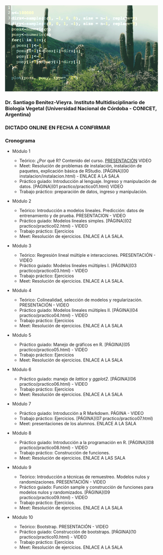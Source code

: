 ![fig1](/images/cactus.png)


### Dr. Santiago Benitez-Vieyra. Instituto Multidisciplinario de Biología Vegetal (Universidad Nacional de Córdoba - CONICET, Argentina)

### DICTADO ONLINE EN FECHA A CONFIRMAR 

### Cronograma   

* Módulo 1   
  + Teórico: ¿Por qué R? Contenido del curso. [PRESENTACIÓN](teorico/teor1.html) VIDEO
  + Meet: Resolución de problemas de instalación, instalación de paquetes, explicación básica de RStudio. [PÁGINA](00 instalacion/instalacion.html) - ENLACE A LA SALA   
  + Práctico guiado: Introducción al lenguaje. Ingreso y manipulación de datos. [PÁGINA](01 practico/practico01.html) VIDEO   
  + Trabajo práctico: preparación de datos, ingreso y manipulación. 
  
* Módulo 2   
  + Teórico: Introducción a modelos lineales. Predicción: datos de entrenamiento y de prueba. PRESENTACION - VIDEO   
  + Práctico guiado: Modelos lineales simples. [PÁGINA](02 practico/practico02.html)  - VIDEO   
  + Trabajo práctico: Ejercicios   
  + Meet: Resolución de ejercicios. ENLACE A LA SALA.

* Módulo 3
  + Teórico: Regresión lineal múltiple e interacciones. PRESENTACIÓN - VIDEO   
  + Práctico guiado: Modelos lineales múltiples I. [PÁGINA](03 practico/practico03.html) - VIDEO   
  + Trabajo práctico: Ejercicios   
  + Meet: Resolución de ejercicios. ENLACE A LA SALA.

* Módulo 4
  + Teórico: Colinealidad, selección de modelos y regularización. PRESENTACIÓN - VIDEO   
  + Práctico guiado: Modelos lineales múltiples II. [PÁGINA](04 practico/practico04.html) - VIDEO   
  + Trabajo práctico: Ejercicios  
  + Meet: Resolución de ejercicios. ENLACE A LA SALA   

* Módulo 5
  + Práctico guiado: Manejo de gráficos en R. [PÁGINA](05 practico/practico05.html) - VIDEO   
  + Trabajo práctico: Ejercicios   
  + Meet: Resolución de ejercicios. ENLACE A LA SALA   

* Módulo 6   
  + Práctico guiado: manejo de *lattice* y *ggplot2*. [PÁGINA](06 practico/practico06.html) - VIDEO    
  + Trabajo práctico: Ejercicios    
  + Meet: Resolución de ejercicios. ENLACE A LA SALA

* Módulo 7   
  + Práctico guiado: Introducción a R Markdown. PÁGINA - VIDEO   
  + Trabajo práctico: Ejercicios. [PÁGINA](07 practico/practico07.html)   
  + Meet: presentaciones de los alumnos. ENLACE A LA SALA
  
* Módulo 8   
  + Práctico guiado: Introducción a la programación en R. [PÁGINA](08 practico/practico08.html) - VIDEO   
  + Trabajo práctico: Construcción de funciones.   
  + Meet: Resolución de ejercicios. ENLACE A LAS SALA

* Módulo 9   
  + Teórico: Introducción a técnicas de remuestreo. Modelos nulos y randomizaciones. PRESENTACIÓN - VIDEO   
  + Práctico guiado: Función sample y construcción de funciones para modelos nulos y randomizados. [PÁGINA](09 practico/practico09.html) - VIDEO   
  + Trabajo práctico: Ejercicios.   
  + Meet: Resolución de ejercicios. ENLACE A LA SALA

* Módulo 10   
  + Teórico: Bootstrap. PRESENTACIÓN - VIDEO   
  + Práctico guiado: Construcción de bootstraps. [PÁGINA](10 practico/practico10.html) - VIDEO   
  + Trabajo práctico: Ejercicios   
  + Meet: Resolución de ejercicios. ENLACE A LA SALA

 